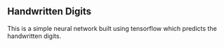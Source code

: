 ## Handwritten Digits
This is a simple neural network built using tensorflow which predicts the handwritten digits.
